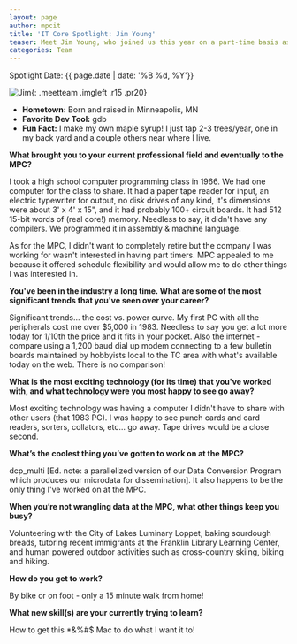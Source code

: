 ```yaml
---
layout: page
author: mpcit
title: 'IT Core Spotlight: Jim Young'
teaser: Meet Jim Young, who joined us this year on a part-time basis as a way to stay involved in software development after retirement.
categories: Team
---
```


Spotlight Date: {{ page.date | date: '%B %d, %Y'}}

![Jim]({{site.urlimg}}/jim-young-luminary.jpg){: .meetteam .imgleft .r15 .pr20}

* **Hometown:** Born and raised in Minneapolis, MN
* **Favorite Dev Tool:** gdb
* **Fun Fact:** I make my own maple syrup! I just tap 2-3 trees/year, one in my back yard and a couple others near where I live.

**What brought you to your current professional field and eventually to the MPC?**

I took a high school computer programming class in 1966. We had one computer for the class to share.  It had a paper tape reader for input, an electric typewriter for output, no disk drives of any kind, it's dimensions were about 3' x 4' x 15", and it had probably 100+ circuit boards. It had 512 15-bit words of (real core!) memory. Needless to say, it didn't have any compilers.  We programmed it in assembly & machine language.

As for the MPC, I didn't want to completely retire but the company I was working for wasn't interested in having part timers.  MPC appealed to me because it offered schedule flexibility and would allow me to do other things I was interested in.

**You've been in the industry a long time.  What are some of the most significant trends that you've seen over your career?**  

Significant trends... the cost vs. power curve. My first PC with all the peripherals cost me over $5,000 in 1983.  Needless to say you get a lot more today for 1/10th the price and it fits in your pocket. Also the internet - compare using a 1,200 baud dial up modem connecting to a few bulletin boards maintained by hobbyists local to the TC area with what's available today on the web.  There is no comparison!

**What is the most exciting technology (for its time) that you've worked with, and what technology were you most happy to see go away?**

Most exciting technology was having a computer I didn't have to share with other users (that 1983 PC). I was happy to see punch cards and card readers, sorters, collators, etc... go away.  Tape drives would be a close second.

**What’s the coolest thing you’ve gotten to work on at the MPC?**

dcp_multi [Ed. note: a parallelized version of our Data Conversion Program which produces our microdata for dissemination].  It also happens to be the only thing I've worked on at the MPC.

**When you’re not wrangling data at the MPC, what other things keep you busy?**

Volunteering with the City of Lakes Luminary Loppet, baking sourdough breads, tutoring recent immigrants at the Franklin Library Learning Center, and human powered outdoor activities such as cross-country skiing, biking and hiking.

**How do you get to work?**

By bike or on foot - only a 15 minute walk from home!

**What new skill(s) are your currently trying to learn?**

How to get this *&%#$ Mac to do what I want it to!
